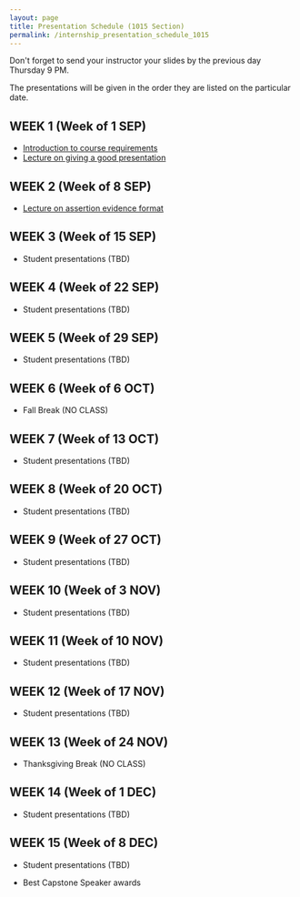 ```yaml
---
layout: page
title: Presentation Schedule (1015 Section)
permalink: /internship_presentation_schedule_1015
---
```


Don't forget to send your instructor your slides by the previous day Thursday 9 PM.

The presentations will be given in the order they are listed on the particular date.

## WEEK 1 (Week of 1 SEP)

* [Introduction to course requirements]({{site.baseurl}}/internships/pdfs/lecture-on-presentations-internship.pdf)
* [Lecture on giving a good presentation]({{site.baseurl}}/internships/pdfs/lecture-on-presentations-internship.pdf)
 

## WEEK 2 (Week of 8 SEP)

* [Lecture on assertion evidence format](/internships/pdfs/lecture-on-assertion-evidence-format.pdf)

## WEEK 3 (Week of 15 SEP)
  
* Student presentations (TBD)

## WEEK 4 (Week of 22 SEP)

* Student presentations (TBD)

## WEEK 5 (Week of 29 SEP)

* Student presentations (TBD)

## WEEK 6 (Week of 6 OCT)

* Fall Break (NO CLASS)

## WEEK 7 (Week of 13 OCT)

* Student presentations (TBD)

## WEEK 8 (Week of 20 OCT)

* Student presentations (TBD)

## WEEK 9 (Week of 27 OCT)

* Student presentations (TBD)

## WEEK 10 (Week of 3 NOV)

* Student presentations (TBD)

## WEEK 11 (Week of 10 NOV)

* Student presentations (TBD)

## WEEK 12 (Week of 17 NOV)

* Student presentations (TBD)

## WEEK 13 (Week of 24 NOV)

* Thanksgiving Break (NO CLASS)

## WEEK 14 (Week of 1 DEC)

* Student presentations (TBD)

## WEEK 15 (Week of 8 DEC)

* Student presentations (TBD)

* Best Capstone Speaker awards
